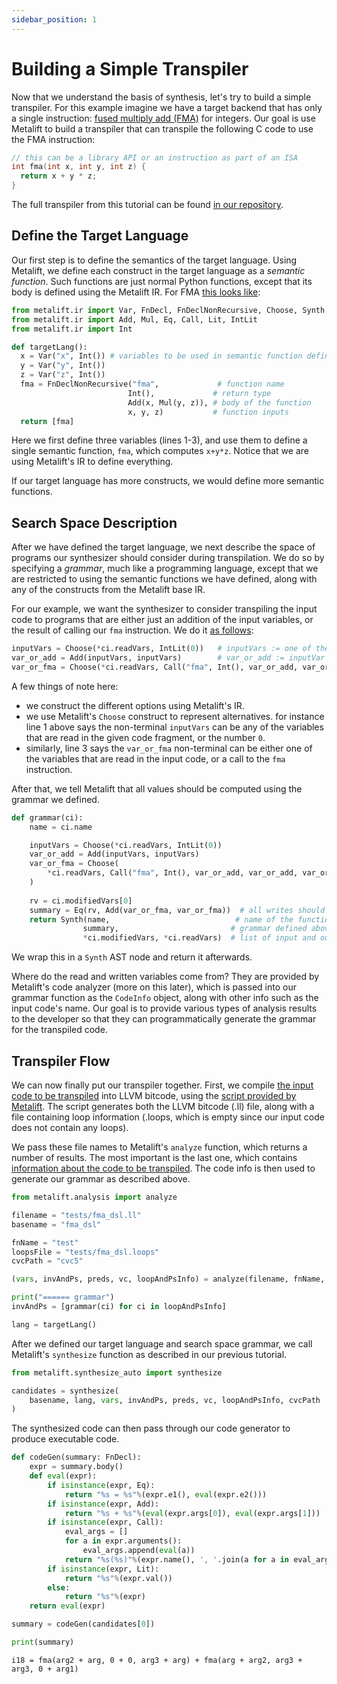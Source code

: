 ```yaml
---
sidebar_position: 1
---
```


# Building a Simple Transpiler

Now that we understand the basis of synthesis, let's try to build a simple transpiler. For this example imagine we have a target backend that has only a single instruction: [fused multiply add (FMA)](https://en.wikipedia.org/wiki/Multiply%E2%80%93accumulate_operation#Fused_multiply%E2%80%93add) for integers. Our goal is use Metalift to build a transpiler that can transpile the following C code to use the FMA instruction:

```C++
// this can be a library API or an instruction as part of an ISA
int fma(int x, int y, int z) {
  return x + y * z;
}
```

The full transpiler from this tutorial can be found [in our repository](https://github.com/metalift/metalift/blob/main/tests/fma_dsl.py).

## Define the Target Language

Our first step is to define the semantics of the target language. Using Metalift, we define each construct in the target language as a _semantic function_. Such functions are just normal Python functions, except that its body is defined using the Metalift IR. For FMA [this looks like](https://github.com/metalift/metalift/blob/main/tests/fma_dsl.py#L47):

<!--phmdoctest-share-names-->
```python
from metalift.ir import Var, FnDecl, FnDeclNonRecursive, Choose, Synth
from metalift.ir import Add, Mul, Eq, Call, Lit, IntLit
from metalift.ir import Int

def targetLang():
  x = Var("x", Int()) # variables to be used in semantic function definition
  y = Var("y", Int())
  z = Var("z", Int())
  fma = FnDeclNonRecursive("fma",             # function name
                          Int(),             # return type
                          Add(x, Mul(y, z)), # body of the function
                          x, y, z)           # function inputs
  return [fma]
```

Here we first define three variables (lines 1-3), and use them to define a single semantic function, `fma`, which computes `x+y*z`. Notice that we are using Metalift's IR to define everything.

If our target language has more constructs, we would define more semantic functions. 


## Search Space Description

After we have defined the target language, we next describe the space of programs our synthesizer should consider during transpilation. We do so by specifying a _grammar_, much like a programming language, except that we are restricted to using the semantic functions we have defined, along with any of the constructs from the Metalift base IR.

For our example, we want the synthesizer to consider transpiling the input code to programs that are either just an addition of the input variables, or the result of calling our `fma` instruction. We do it [as follows](https://github.com/metalift/metalift/blob/main/tests/fma_dsl.py#L37):

<!--phmdoctest-mark.skip-->
```python
inputVars = Choose(*ci.readVars, IntLit(0))   # inputVars := one of the vars read in the input | 0
var_or_add = Add(inputVars, inputVars)        # var_or_add := inputVar + inputVar
var_or_fma = Choose(*ci.readVars, Call("fma", Int(), var_or_add, var_or_add, var_or_add)) # var_or_fma := one of the vars read | fma(var_or_add, var_or_add, var_or_add)
```

A few things of note here:
- we construct the different options using Metalift's IR.
- we use Metalift's `Choose` construct to represent alternatives. for instance line 1 above says the non-terminal `inputVars` can be any of the variables that are read in the given code fragment, or the number `0`.
- similarly, line 3 says the `var_or_fma` non-terminal can be either one of the variables that are read in the input code, or a call to the `fma` instruction.

After that, we tell Metalift that all values should be computed using the grammar we defined.

<!--phmdoctest-share-names-->
```python
def grammar(ci):
    name = ci.name

    inputVars = Choose(*ci.readVars, IntLit(0))
    var_or_add = Add(inputVars, inputVars)
    var_or_fma = Choose(
        *ci.readVars, Call("fma", Int(), var_or_add, var_or_add, var_or_add)
    )
    
    rv = ci.modifiedVars[0]
    summary = Eq(rv, Add(var_or_fma, var_or_fma))  # all writes should be computed using the grammar above. I.e., written_var = var_or_fma + var_or_fma 
    return Synth(name,                            # name of the function we are transpiling
                summary,                         # grammar defined above
                *ci.modifiedVars, *ci.readVars)  # list of input and output variables

```
We wrap this in a `Synth` AST node and return it afterwards.

Where do the read and written variables come from? They are provided by Metalift's code analyzer (more on this later), which is passed into our grammar function as the `CodeInfo` object, along with other info such as the input code's name. Our goal is to provide various types of analysis results to the developer so that they can programmatically generate the grammar for the transpiled code. 


## Transpiler Flow

We can now finally put our transpiler together. First, we compile [the input code to be transpiled](https://github.com/metalift/metalift/blob/main/tests/fma_dsl.c) into LLVM bitcode, using the [script provided by Metalift](https://github.com/metalift/metalift/blob/main/tests/compile-add-blocks). The script generates both the LLVM bitcode (.ll) file, along with a file containing loop information (.loops, which is empty since our input code does not contain any loops).

We pass these file names to Metalift's `analyze` function, which returns a number of results. The most important is the last one, which contains [information about the code to be transpiled](https://github.com/metalift/metalift/blob/main/metalift/analysis.py#L185). The code info is then used to generate our grammar as described above. 

<!--phmdoctest-share-names-->
```python
from metalift.analysis import analyze

filename = "tests/fma_dsl.ll"
basename = "fma_dsl"

fnName = "test"
loopsFile = "tests/fma_dsl.loops"
cvcPath = "cvc5"

(vars, invAndPs, preds, vc, loopAndPsInfo) = analyze(filename, fnName, loopsFile)

print("====== grammar")
invAndPs = [grammar(ci) for ci in loopAndPsInfo]

lang = targetLang()
```

After we defined our target language and search space grammar, we call Metalift's `synthesize` function as described in our previous tutorial.

<!--phmdoctest-share-names-->
```python
from metalift.synthesize_auto import synthesize

candidates = synthesize(
    basename, lang, vars, invAndPs, preds, vc, loopAndPsInfo, cvcPath
)
```

The synthesized code can then pass through our code generator to produce executable code.

<!--phmdoctest-share-names-->
```python
def codeGen(summary: FnDecl):
    expr = summary.body() 
    def eval(expr):
        if isinstance(expr, Eq):
            return "%s = %s"%(expr.e1(), eval(expr.e2()))
        if isinstance(expr, Add):
            return "%s + %s"%(eval(expr.args[0]), eval(expr.args[1]))
        if isinstance(expr, Call):
            eval_args = []
            for a in expr.arguments():
                eval_args.append(eval(a))
            return "%s(%s)"%(expr.name(), ', '.join(a for a in eval_args))
        if isinstance(expr, Lit):
            return "%s"%(expr.val())
        else:
            return "%s"%(expr)
    return eval(expr)

summary = codeGen(candidates[0])

print(summary)
```

```
i18 = fma(arg2 + arg, 0 + 0, arg3 + arg) + fma(arg + arg2, arg3 + arg3, 0 + arg1)
```
